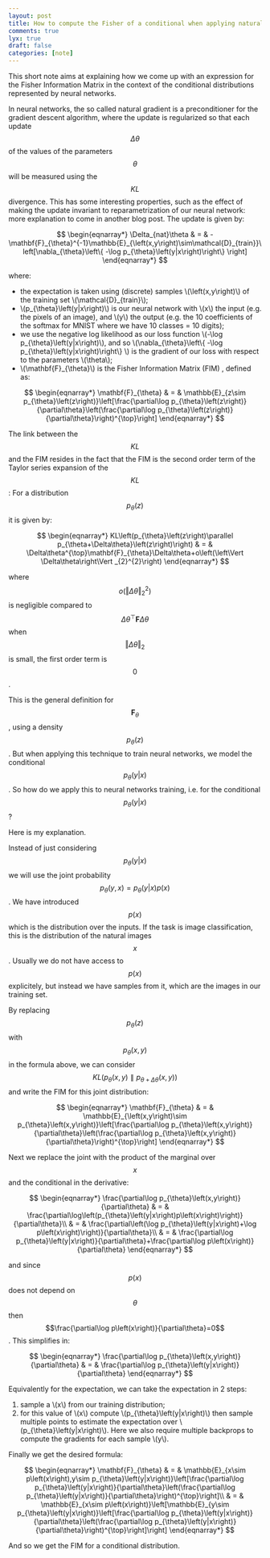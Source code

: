 ```yaml
---
layout: post
title: How to compute the Fisher of a conditional when applying natural gradient to neural networks?
comments: true
lyx: true
draft: false 
categories: [note]
---
```


This short note aims at explaining how we come up with an expression for the Fisher Information Matrix in the context of the conditional distributions represented by neural networks.


In neural networks, the so called natural gradient is a preconditioner for the gradient descent algorithm, where the update is regularized so that each update $$\Delta\theta$$ of the values of the parameters $$\theta$$ will be measured using the $$KL$$ divergence. This has some interesting properties, such as the effect of making the update invariant to reparametrization of our neural network: more explanation to come in another blog post. The update is given by:

$$
\begin{eqnarray*}
\Delta_{nat}\theta & = & -\mathbf{F}_{\theta}^{-1}\mathbb{E}_{\left(x,y\right)\sim\mathcal{D}_{train}}\left[\nabla_{\theta}\left\{ -\log p_{\theta}\left(y|x\right)\right\} \right]
\end{eqnarray*}
$$

where:

<ul>
<li>
the expectation is taken using (discrete) samples \(\left(x,y\right)\) of the training set \(\mathcal{D}_{train}\);
</li>
<li>
\(p_{\theta}\left(y|x\right)\) is our neural network with \(x\) the input (e.g. the pixels of an image), and \(y\) the output (e.g. the 10 coefficients of the softmax for MNIST where we have 10 classes = 10 digits);
</li>
<li>
we use the negative log likelihood as our loss function \(-\log p_{\theta}\left(y|x\right)\), and so \(\nabla_{\theta}\left\{ -\log p_{\theta}\left(y|x\right)\right\} \) is the gradient of our loss with respect to the parameters \(\theta\);
</li>
<li>
\(\mathbf{F}_{\theta}\) is the Fisher Information Matrix (FIM) , defined as:
</li>

</ul>

$$
\begin{eqnarray*}
\mathbf{F}_{\theta} & = & \mathbb{E}_{z\sim p_{\theta}\left(z\right)}\left[\frac{\partial\log p_{\theta}\left(z\right)}{\partial\theta}\left(\frac{\partial\log p_{\theta}\left(z\right)}{\partial\theta}\right)^{\top}\right]
\end{eqnarray*}
$$

The link between the $$KL$$ and the FIM resides in the fact that the FIM is the second order term of the Taylor series expansion of the $$KL$$: For a distribution $$p_{\theta}\left(z\right)$$ it is given by:


$$
\begin{eqnarray*}
KL\left(p_{\theta}\left(z\right)\parallel p_{\theta+\Delta\theta}\left(z\right)\right) & = & \Delta\theta^{\top}\mathbf{F}_{\theta}\Delta\theta+o\left(\left\Vert \Delta\theta\right\Vert _{2}^{2}\right)
\end{eqnarray*}
$$

where $$o\left(\left\Vert \Delta\theta\right\Vert _{2}^{2}\right)$$ is negligible compared to $$\Delta\theta^{\top}\mathbf{F}\Delta\theta$$ when $$\left\Vert \Delta\theta\right\Vert _{2}$$ is small, the first order term is $$0$$.


This is the general definition for $$\mathbf{F}_{\theta}$$, using a density $$p_{\theta}\left(z\right)$$. But when applying this technique to train neural networks, we model the conditional $$p_{\theta}\left(y\vert x\right)$$. So how do we apply this to neural networks training, i.e. for the conditional $$p_{\theta}\left(y\vert x\right)$$?

Here is my explanation.


Instead of just considering $$p_{\theta}\left(y\vert x\right)$$ we will use the joint probability $$p_{\theta}\left(y,x\right)=p_{\theta}\left(y\vert x\right)p\left(x\right)$$. We have introduced $$p\left(x\right)$$ which is the distribution over the inputs. If the task is image classification, this is the distribution of the natural images $$x$$. Usually we do not have access to $$p\left(x\right)$$ explicitely, but instead we have samples from it, which are the images in our training set.


By replacing $$p_{\theta}\left(z\right)$$ with $$p_{\theta}\left(x,y\right)$$ in the formula above, we can consider $$KL\left(p_{\theta}\left(x,y\right)\parallel p_{\theta+\Delta\theta}\left(x,y\right)\right)$$ and write the FIM for this joint distribution:


$$
\begin{eqnarray*}
\mathbf{F}_{\theta} & = & \mathbb{E}_{\left(x,y\right)\sim p_{\theta}\left(x,y\right)}\left[\frac{\partial\log p_{\theta}\left(x,y\right)}{\partial\theta}\left(\frac{\partial\log p_{\theta}\left(x,y\right)}{\partial\theta}\right)^{\top}\right]
\end{eqnarray*}
$$

Next we replace the joint with the product of the marginal over $$x$$ and the conditional in the derivative:


$$
\begin{eqnarray*}
\frac{\partial\log p_{\theta}\left(x,y\right)}{\partial\theta} & = & \frac{\partial\log\left(p_{\theta}\left(y|x\right)p\left(x\right)\right)}{\partial\theta}\\
 & = & \frac{\partial\left(\log p_{\theta}\left(y|x\right)+\log p\left(x\right)\right)}{\partial\theta}\\
 & = & \frac{\partial\log p_{\theta}\left(y|x\right)}{\partial\theta}+\frac{\partial\log p\left(x\right)}{\partial\theta}
\end{eqnarray*}
$$


and since $$p\left(x\right)$$ does not depend on $$\theta$$ then $$\frac{\partial\log p\left(x\right)}{\partial\theta}=0$$. This simplifies in:


$$
\begin{eqnarray*}
\frac{\partial\log p_{\theta}\left(x,y\right)}{\partial\theta} & = & \frac{\partial\log p_{\theta}\left(y|x\right)}{\partial\theta}
\end{eqnarray*}
$$

Equivalently for the expectation, we can take the expectation in 2 steps:

<ol>
<li>
sample a \(x\) from our training distribution;
</li>
<li>
for this value of \(x\) compute \(p_{\theta}\left(y|x\right)\) then sample multiple points to estimate the expectation over \(p_{\theta}\left(y|x\right)\). Here we also require multiple backprops to compute the gradients for each sample \(y\).
</li>

</ol>

Finally we get the desired formula:

$$
\begin{eqnarray*}
\mathbf{F}_{\theta} & = & \mathbb{E}_{x\sim p\left(x\right),y\sim p_{\theta}\left(y|x\right)}\left[\frac{\partial\log p_{\theta}\left(y|x\right)}{\partial\theta}\left(\frac{\partial\log p_{\theta}\left(y|x\right)}{\partial\theta}\right)^{\top}\right]\\
 & = & \mathbb{E}_{x\sim p\left(x\right)}\left[\mathbb{E}_{y\sim p_{\theta}\left(y|x\right)}\left[\frac{\partial\log p_{\theta}\left(y|x\right)}{\partial\theta}\left(\frac{\partial\log p_{\theta}\left(y|x\right)}{\partial\theta}\right)^{\top}\right]\right]
\end{eqnarray*}
$$

And so we get the FIM for a conditional distribution.


